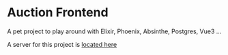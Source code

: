 # Auction Frontend

A pet project to play around with Elixir, Phoenix, Absinthe, Postgres, Vue3 ... 

A server for this project is [located here](https://github.com/Nikola-Milovic/auction-backend) 